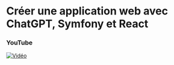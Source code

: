 # Créer une application web avec ChatGPT, Symfony et React

### YouTube

[![Vidéo](https://i3.ytimg.com/vi/TZOqV4AzjNk/maxresdefault.jpg)](https://www.youtube.com/watch?v=TZOqV4AzjNk)
